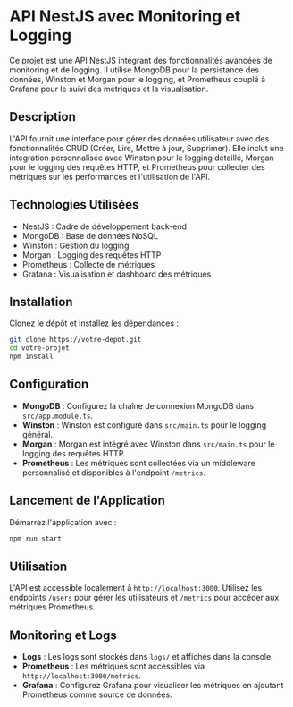 
# API NestJS avec Monitoring et Logging

Ce projet est une API NestJS intégrant des fonctionnalités avancées de monitoring et de logging. Il utilise MongoDB pour la persistance des données, Winston et Morgan pour le logging, et Prometheus couplé à Grafana pour le suivi des métriques et la visualisation.

## Description

L'API fournit une interface pour gérer des données utilisateur avec des fonctionnalités CRUD (Créer, Lire, Mettre à jour, Supprimer). Elle inclut une intégration personnalisée avec Winston pour le logging détaillé, Morgan pour le logging des requêtes HTTP, et Prometheus pour collecter des métriques sur les performances et l'utilisation de l'API.

## Technologies Utilisées

- NestJS : Cadre de développement back-end
- MongoDB : Base de données NoSQL
- Winston : Gestion du logging
- Morgan : Logging des requêtes HTTP
- Prometheus : Collecte de métriques
- Grafana : Visualisation et dashboard des métriques

## Installation

Clonez le dépôt et installez les dépendances :

```bash
git clone https://votre-depot.git
cd votre-projet
npm install
```

## Configuration

- **MongoDB** : Configurez la chaîne de connexion MongoDB dans `src/app.module.ts`.
- **Winston** : Winston est configuré dans `src/main.ts` pour le logging général.
- **Morgan** : Morgan est intégré avec Winston dans `src/main.ts` pour le logging des requêtes HTTP.
- **Prometheus** : Les métriques sont collectées via un middleware personnalisé et disponibles à l'endpoint `/metrics`.

## Lancement de l'Application

Démarrez l'application avec :

```bash
npm run start
```

## Utilisation

L'API est accessible localement à `http://localhost:3000`. Utilisez les endpoints `/users` pour gérer les utilisateurs et `/metrics` pour accéder aux métriques Prometheus.

## Monitoring et Logs

- **Logs** : Les logs sont stockés dans `logs/` et affichés dans la console.
- **Prometheus** : Les métriques sont accessibles via `http://localhost:3000/metrics`.
- **Grafana** : Configurez Grafana pour visualiser les métriques en ajoutant Prometheus comme source de données.

